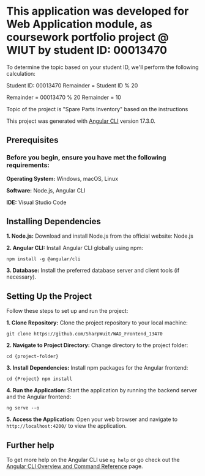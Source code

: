 # This application was developed for Web Application module, as coursework portfolio project @ WIUT by student ID: 00013470


To determine the topic based on your student ID, we'll perform the following calculation:

Student ID: 00013470
Remainder = Student ID % 20

Remainder = 00013470 % 20
Remainder = 10

Topic of the project is "Spare Parts Inventory" based on the instructions


This project was generated with [Angular CLI](https://github.com/angular/angular-cli) version 17.3.0.

## Prerequisites

### Before you begin, ensure you have met the following requirements:

**Operating System:** Windows, macOS, Linux

**Software:** Node.js, Angular CLI

**IDE:** Visual Studio Code

## Installing Dependencies

**1. Node.js:** Download and install Node.js from the official website: Node.js

**2. Angular CLI:** Install Angular CLI globally using npm:

   `npm install -g @angular/cli`
   
**3. Database:** Install the preferred database server and client tools (if necessary).

## Setting Up the Project

Follow these steps to set up and run the project:

**1. Clone Repository:** Clone the project repository to your local machine:

`git clone https://github.com/SharpWuit/WAD_Frontend_13470`

**2. Navigate to Project Directory:** Change directory to the project folder:

`cd {project-folder}`

**3. Install Dependencies:** Install npm packages for the Angular frontend:

`cd {Project}
npm install
`

**4. Run the Application:** Start the application by running the backend server and the Angular frontend:

`ng serve --o`

**5. Access the Application:** Open your web browser and navigate to  `http://localhost:4200/` to view the application.

## Further help

To get more help on the Angular CLI use `ng help` or go check out the [Angular CLI Overview and Command Reference](https://angular.io/cli) page.
